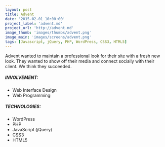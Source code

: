 ```yaml
---
layout: post
title: Advent
date: '2015-02-01 10:00:00'
project_label: 'advent.md'
project_url: 'http://advent.md'
image_thumb: 'images/thumbs/advent.png'
image_main: 'images/screens/advent.png'
tags: [Javascript, jQuery, PHP, WordPress, CSS3, HTML5]
---
```


Advent wanted to maintain a professional look for their site with a fresh new look. They wanted to show off their media and connect socially with their client. We think they succeeded.

##### INVOLVEMENT:
* Web Interface Design
* Web Programming

##### TECHNOLOGIES:
* WordPress
* PHP
* JavaScript (jQuery)
* CSS3
* HTML5
